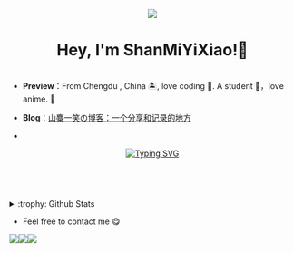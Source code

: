 <p align="center">
  <a href="https://count.getloli.com/"><img src="https://count.getloli.com/get/@山麋一笑?theme=gelbooru"></a>
</p>

<h1 align="center">
  Hey, I'm ShanMiYiXiao!👏
</h1>


<div align="center">
    <img src="https://camo.githubusercontent.com/82291b0fe831bfc6781e07fc5090cbd0a8b912bb8b8d4fec0696c881834f81ac/68747470733a2f2f70726f626f742e6d656469612f394575424971676170492e676966"
width="800"  height="3">
</div>

- **Preview**：From Chengdu , China 🏝, love coding 🐍. A student 🏫，love anime. :ghost:

- **Blog**：[山麋一笑の博客：一个分享和记录的地方](https://www.bojiboqi.fun)

-  <!-- dynamic typing effect 动态打字效果 -->

<div align="center">
    <a href="https://www.bojiboqi.fun">
      <img src="https://readme-typing-svg.demolab.com?font=Fira+Code&pause=1000&width=435&lines=欢迎来到山麋一笑的Github!;欢迎来到山麋一笑的Github!&center=true&size=27" alt="Typing SVG" />
    </a>
</div>

## <br>

<details>
<summary>:trophy: Github Stats</summary>
<img src="https://bad-apple-github-readme.vercel.app/api?show_bg=1&username=Redbig">
<img src="https://github-profile-trophy.vercel.app/?username=Redbiga">
</details>

- Feel free to contact me :yum:

<a href="https://t.me/Shanmiyixiao" target="_blank"><img src="https://img.shields.io/badge/Telegram-%40山麋一笑-28a8ea"></a><a href="mailto:3106607759@qq.com"><img src="https://img.shields.io/badge/Email-qq%403106607759-orange"></a><a href="https://www.bojiboqi.fun" target="_blank"><img src="https://img.shields.io/badge/Personal%20Site-bojiboqi.fun-red"></a>





